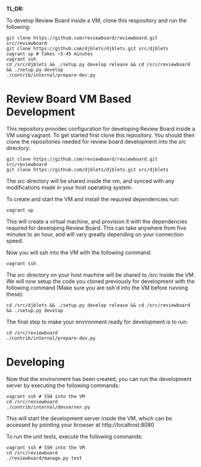 **TL;DR:**

To develop Review Board inside a VM, clone this respository and run the following:

    git clone https://github.com/reviewboard/reviewboard.git src/reviewboard
    git clone https://github.com/djblets/djblets.git src/djblets
    vagrant up # Takes ~5-45 minutes
    vagrant ssh
    cd /src/djblets && ./setup.py develop release && cd /src/reviewboard && ./setup.py develop
    ./contrib/internal/prepare-dev.py

# Review Board VM Based Development

This repository provides configuration for developing Review Board inside a VM
using vagrant. To get started first clone this repository. You should then clone
the repositories needed for review board development into the *src* directory:

    git clone https://github.com/reviewboard/reviewboard.git src/reviewboard
    git clone https://github.com/djblets/djblets.git src/djblets

The *src* directory will be shared inside the vm, and synced with any
modifications made in your host operating system.

To create and start the VM and install the required dependencies run:

    vagrant up

This will create a virtual machine, and provision it with the dependencies
required for developing Review Board. This can take anywhere from five minutes
to an hour, and will vary greatly depending on your connection speed.

Now you will ssh into the VM with the following command:

    vagrant ssh

The *src* directory on your host machine will be shared to */src* inside the VM.
We will now setup the code you cloned previously for development with the
following command (Make sure you are ssh'd into the VM before running these):

    cd /src/djblets && ./setup.py develop release && cd /src/reviewboard && ./setup.py develop

The final step to make your environment ready for development is to run:

    cd /src/reviewboard
    ./contrib/internal/prepare-dev.py

# Developing

Now that the environment has been created, you can run the development server
by executing the following commands:

    vagrant ssh # SSH into the VM
    cd /src/reviewboard
    ./contrib/internal/devserver.py

This will start the development server inside the VM, which can be accessed
by pointing your browser at http://localhost:8080

To run the unit tests, execute the following commands:

    vagrant ssh # SSH into the VM
    cd /src/reviewboard
    ./reviewboard/manage.py test

